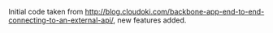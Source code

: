 Initial code taken from http://blog.cloudoki.com/backbone-app-end-to-end-connecting-to-an-external-api/,
new features added.
